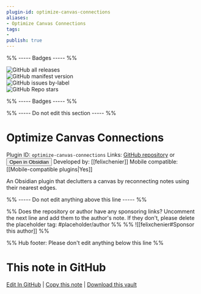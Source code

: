 ```yaml
---
plugin-id: optimize-canvas-connections
aliases:
- Optimize Canvas Connections
tags: 
- 
publish: true
---
```


%% ----- Badges ----- %%

![GitHub all releases](https://img.shields.io/github/downloads/felixchenier/obsidian-optimize-canvas-connections/total?color=573E7A&logo=github&style=for-the-badge)   
![GitHub manifest version](https://img.shields.io/github/manifest-json/v/felixchenier/obsidian-optimize-canvas-connections?color=573E7A&logo=github&style=for-the-badge)   
![GitHub issues by-label](https://img.shields.io/github/issues/felixchenier/obsidian-optimize-canvas-connections/help%20wanted?color=573E7A&logo=github&style=for-the-badge)   
![GitHub Repo stars](https://img.shields.io/github/stars/felixchenier/obsidian-optimize-canvas-connections?color=573E7A&logo=github&style=for-the-badge)

%% ----- Badges ----- %%

%% ----- Do not edit this section ----- %%

# Optimize Canvas Connections

Plugin ID: `optimize-canvas-connections`
Links: [GitHub repository](https://github.com/felixchenier/obsidian-optimize-canvas-connections) or [<button id=HH>Open in Obsidian</button>](obsidian://show-plugin?id=optimize-canvas-connections)
Developed by: [[felixchenier]]
Mobile compatible: [[Mobile-compatible plugins|Yes]]

An Obsidian plugin that declutters a canvas by reconnecting notes using their nearest edges.

%% ----- Do not edit anything above this line ----- %% 

%% Does the repository or author have any sponsoring links? Uncomment the next line and add them to the author's note. If they don't, please delete the placeholder tag: #placeholder/author %%
%% ![[felixchenier#Sponsor this author]] %%

%% Hub footer: Please don't edit anything below this line %%

# This note in GitHub

<span class="git-footer">[Edit In GitHub](https://github.dev/obsidian-community/obsidian-hub/blob/main/02%20-%20Community%20Expansions/02.05%20All%20Community%20Expansions/Plugins/optimize-canvas-connections.md "git-hub-edit-note") | [Copy this note](https://raw.githubusercontent.com/obsidian-community/obsidian-hub/main/02%20-%20Community%20Expansions/02.05%20All%20Community%20Expansions/Plugins/optimize-canvas-connections.md "git-hub-copy-note") | [Download this vault](https://github.com/obsidian-community/obsidian-hub/archive/refs/heads/main.zip "git-hub-download-vault") </span>

